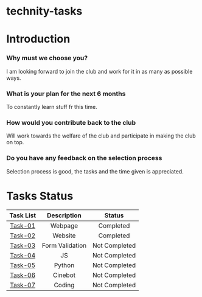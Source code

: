 # technity-tasks
# Introduction
### Why must we choose you?  
I am looking forward to join the club and work for it in as many as possible ways.
### What is your plan for the next 6 months  
To constantly learn stuff fr this time.
### How would you contribute back to the club  
Will work towards the welfare of the club and participate in making the club on top.
### Do you have any feedback on the selection process  
Selection process is good, the tasks and the time given is appreciated.

# Tasks Status
| Task List | Description | Status |
| :-:       | :-:         | :-:    |
| [Task-01](https://github.com/swethxgottumukkala19/technity-tasks/tree/main/task-1)   | Webpage | Completed |
| [Task-02](https://github.com/swethxgottumukkala19/technity-tasks/tree/main/task-2)   | Website | Completed |
| [Task-03]()   | Form Validation | Not Completed |
| [Task-04]()  | JS | Not Completed |
| [Task-05]()   | Python | Not Completed |
| [Task-06]()   | Cinebot | Not Completed |
| [Task-07]()   | Coding | Not Completed |
